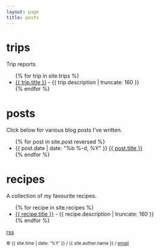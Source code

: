 ```yaml
---
layout: page
title: posts
---
```


# trips
Trip reports
<ul class="trip-list">
{% for trip in site.trips %}
<li>
<a class="trip-link" href="{{ trip.url | prepend: site.baseurl }}">
{{ trip.title }}</a> - {{ trip.description | truncate: 160 }}
</li>
{% endfor %}
</ul>

# posts
Click below for various blog posts I've written.

<ul class="post-list">
{% for post in site.post reversed %}
<li>
<span class="post-meta">{{ post.date | date: "%b %-d, %Y" }}</span>
<a class="post-link" href="{{ post.url | prepend: site.baseurl }}">
{{ post.title }}</a>
</li>
{% endfor %}
</ul>

# recipes
A collection of my favourite recipes.
<ul class="recipe-list">
{% for recipe in site.recipes %}
<li>
<a class="recipe-link" href="{{ recipe.url | prepend: site.baseurl }}">
{{ recipe.title }}</a> - {{ recipe.description | truncate: 160 }}
</li>
{% endfor %}
</ul>


<a href="{{ '/feed.xml' | prepend: site.url }}">rss</a>


<small> &copy; {{ site.time | date: '%Y' }} / {{ site.author.name }} / [email][mail]</small>

[pg]:http://pgbovine.net
[cs]:http://www.cs.rochester.edu
[cal]:http://www.cs.berkeley.edu/
[rss]:/feed.xml
[mail]:mailto:molecule@berkeley.edu

<script>
  (function(i,s,o,g,r,a,m){i['GoogleAnalyticsObject']=r;i[r]=i[r]||function(){
  (i[r].q=i[r].q||[]).push(arguments)},i[r].l=1*new Date();a=s.createElement(o),
  m=s.getElementsByTagName(o)[0];a.async=1;a.src=g;m.parentNode.insertBefore(a,m)
  })(window,document,'script','https://www.google-analytics.com/analytics.js','ga');

  ga('create', 'UA-105325825-1', 'auto');
  ga('send', 'pageview');

</script>
